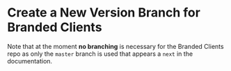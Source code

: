 # Create a New Version Branch for Branded Clients

Note that at the moment **no branching** is necessary for the Branded Clients repo as only the `master` branch is used that appears a `next` in the documentation.

<!--
When doing a new release for Branding Clients like `1.x`, a new version branch must be created based on `master`. It is necessary to do this in four steps. Please set the new and former version numbers accordingly

**Step 1: Create and configure the new `1.x` branch**

1.  Create a new `1.x` branch based on latest `origin/master`
2.  Copy the `.drone.star` file from the _former_ `1.x-1` branch
    (it contains the correct branch specific setup rules and replaces the current one coming from master)
3.  In `.drone.star` set `latest_version` to `1.x` (on top in section `def main(ctx)`)
4.  In `site.yml` adjust all `-version` keys according the new and former releases
    (in section `asciidoc.attributes`)
5.  In `antora.yml` change the version from `next` to `1.x`
6.  Run a build by entering `yarn antora-local`. No errors should occur
7.  Commit the changes and push the new `1.x` branch. **DO NOT CREATE A PR!**

**Step 2: Configure the master branch to use the new `1.x` branch**

9.  Create a new `changes_necessary_for_1.x` branch based on latest `origin/master`
10.  In `.drone.star` set `latest_version` to `1.x` (on top in section `def main(ctx)`)
11. In `site.yml` in section `asciidoc.attributes`, adjust all `-version` keys related to this repo according the new and former releases. Note if those attributes exist in other content sources, they must be set to the identical value to create consistent test builds.
12. No changes in `antora.yml` but check if the version is set to `next`
13. Run a build by entering `yarn antora-local`. No errors should occur
14. Commit changes and push it
15. Create a Pull Request. When CI is green, all is done correctly. Merge the PR to master.

**Step 3: Set the correct Branding build branches in the docs repo**

16. In `site.yml` of [docs](https://github.com/owncloud/docs/blob/master/site.yml) adjust the last **two** branches at `url: https://github.com/owncloud/docs-client-branding.git` accordingly
    (in section `content.sources.url.branches`)
17. In `site.yml` of [docs](https://github.com/owncloud/docs/blob/master/site.yml) adjust all `-version` keys in section `attributes` related to this repo according the new and former releases.

**Step 4: Protection and Renaming**

18. Go to the settings of the this repository and change the protection of the branch list (Settings > Branches) so that the `1.x` branch gets protected and the `1.x-2` branch is no longer protected.
19. Rename the `1.x-2` branch to `x_archived_1.x-2`

**Text Suggestion for Step 2**

The following text is a copy/paste suggestion for the PR in step 2, replace the branch numbers accordingly:
```
These are the changes necessary to finalize the creation of the 1.x branch.

The 1.x branch is already pushed and prepared and is included in the branch protection rules.

When 1.x (Branding Clients) is finally out, the 1.x-2 branch can be archived,
see step 4 in https://github.com/owncloud/docs-client-branding/blob/master/docs/new-version-branch.md

Note, that the 1.x branch in this repo is already created, but the `latest` pointer on the web
will be set to it automatically when the tag in Branding is set. This means, that in the docs homepage,
`latest` will point to 1.x-1 until the tag in Branding Clients is set accordingly. When merging this PR,
1.x-2 will be dropped from the web but is available via pdf as usual.

Note, this PR must be merged before the 1.x tag in the Branding Clients repo is set to avoid a 404 for `latest`.

Note that a PR in docs must be made to announce the 1.x branch. The docs PR must be merged AFTER this PR is merged to avoid a CI error in docs.

Before merging this PR, we should take care that 1.x-2 has all changes necessary merged as post
merging the 1.x-2 pdf is fixed.

@michaelstingl @jesmrec fyi

@mmattel @EParzefall @phil-davis
post merging this, we need to backport all relevant changes to 1.x
```

-->
